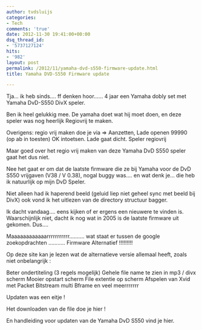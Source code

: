 ```yaml
---
author: tvdsluijs
categories:
- Tech
comments: 'true'
date: 2012-11-30 19:41:00+00:00
dsq_thread_id:
- '5737127124'
hits:
- '982'
layout: post
permalink: /2012/11/yamaha-dvd-s550-firmware-update.html
title: Yamaha DVD-S550 Firmware update

---
```

Tja… ik heb sinds…. ff denken hoor…… 4 jaar een Yamaha dobly set met Yamaha DvD-S550 DivX speler.

Ben ik heel gelukkig mee. De yamaha doet wat hij moet doen, en deze speler was nog heerlijk Regiovrij te maken.

Overigens: regio vrij maken doe je via => Aanzetten, Lade openen 99990 (op ab in toesten) OK intoetsen. Lade gaat dicht. Speler regiovrij 

Maar goed over het regio vrij maken van deze Yamaha DvD S550 speler gaat het dus niet.

Nee het gaat er om dat de laatste firmware die ze bij Yamaha voor de DvD S550 vrijgaven (V38 / V 0.38), nogal buggy was…. en wat denk je… die heb ik natuurlijk op mijn DvD Speler.

Niet alleen had ik haperend beeld (geluid liep niet geheel sync met beeld bij DivX) ook vond ik het uitlezen van de directory structuur bagger.

Ik dacht vandaag…. eens kijken of er ergens een nieuwere te vinden is. Waarschijnlijk niet, dacht ik nog wat in 2005 is de laatste firmware uit gekomen. Dus….

Maaaaaaaaaaaarrrrrrrrrrr………. wat staat er tussen de google zoekopdrachten ……….. Firmware Alternatief !!!!!!!!!

Op deze site kan je lezen wat de alternatieve versie allemaal heeft, zoals niet onbelangrijk :

Beter ondertiteling (3 regels mogelijk) Gehele file name te zien in mp3 / divx scherm Mooier opstart scherm File extentie op scherm Afspelen van Xvid met Packet Bitstream multi Bframe en veel meerrrrrrr

Updaten was een eitje ! 

Het downloaden van de file doe je hier !

En handleiding voor updaten van de Yamaha DvD S550 vind je hier.